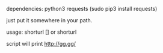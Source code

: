 dependencies:
    python3
    requests (sudo pip3 install requests)

just put it somewhere in your path.

usage:
    shorturl <link> [<custom path>]
                or
    shorturl <link>

script will print 
    http://gg.gg/<generated-url>

